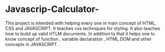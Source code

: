 # Javascrip-Calculator-
This project is intended with helping every one in main concept of HTML, CSS and JAVASCRIPT. It teaches css techniques for styling.  It also teaches how to build up valid HTLM documents. In addition to that it helps one to know concept of function , variable declaration , HTML DOM and other concepts in JAVASCRIPT.
